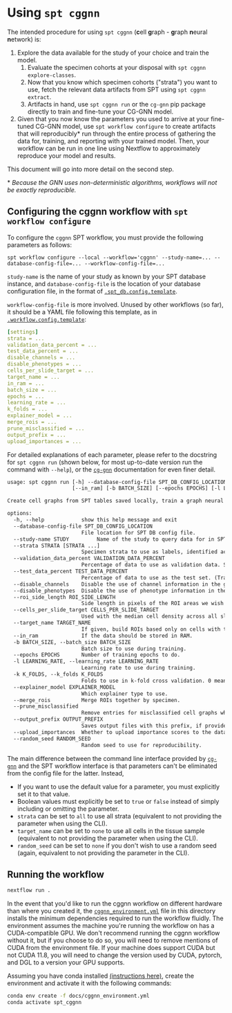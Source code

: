 # Using `spt cggnn`

The intended procedure for using `spt cggnn` (**c**ell **g**raph - **g**raph **n**eural **n**etwork) is:
1. Explore the data available for the study of your choice and train the model.
   1. Evaluate the specimen cohorts at your disposal with `spt cggnn explore-classes`.
   2. Now that you know which specimen cohorts ("strata") you want to use, fetch the relevant data artifacts from SPT using `spt cggnn extract`.
   3. Artifacts in hand, use `spt cggnn run` or the `cg-gnn` pip package directly to train and fine-tune your CG-GNN model.
2. Given that you now know the parameters you used to arrive at your fine-tuned CG-GNN model, use `spt workflow configure` to create artifacts that will reproducibly* run through the entire process of gathering the data for, training, and reporting with your trained model. Then, your workflow can be run in one line using Nextflow to approximately reproduce your model and results.

This document will go into more detail on the second step.

\* _Because the GNN uses non-deterministic algorithms, workflows will not be exactly reproducible._

## Configuring the cggnn workflow with `spt workflow configure`

To configure the `cggnn` SPT workflow, you must provide the following parameters as follows:

```
spt workflow configure --local --workflow='cggnn' --study-name=... --database-config-file=... --workflow-config-file=...
```

`study-name` is the name of your study as known by your SPT database instance, and `database-config-file` is the location of your database configuration file, in the format of [`.spt_db.config.template`](https://github.com/nadeemlab/SPT/blob/main/spatialprofilingtoolbox/workflow/assets/.spt_db.config.template).

`workflow-config-file` is more involved. Unused by other workflows (so far), it should be a YAML file following this template, as in [`.workflow.config.template`](https://github.com/nadeemlab/SPT/blob/main/spatialprofilingtoolbox/workflow/assets/.workflow.config.template):

```yaml
[settings]
strata = ...
validation_data_percent = ...
test_data_percent = ...
disable_channels = ...
disable_phenotypes = ...
cells_per_slide_target = ...
target_name = ...
in_ram = ...
batch_size = ...
epochs = ...
learning_rate = ...
k_folds = ...
explainer_model = ...
merge_rois = ...
prune_misclassified = ...
output_prefix = ...
upload_importances = ...
```

For detailed explanations of each parameter, please refer to the docstring for `spt cggnn run` (shown below, for most up-to-date version run the command with `--help`), or the [`cg-gnn`](https://pypi.org/project/cg-gnn/) documentation for even finer detail.

```txt
usage: spt cggnn run [-h] --database-config-file SPT_DB_CONFIG_LOCATION --study-name STUDY [--strata STRATA [STRATA ...]] [--validation_data_percent VALIDATION_DATA_PERCENT] [--test_data_percent TEST_DATA_PERCENT] [--disable_channels] [--disable_phenotypes] [--roi_side_length ROI_SIDE_LENGTH] [--cells_per_slide_target CELLS_PER_SLIDE_TARGET] [--target_name TARGET_NAME]
                     [--in_ram] [-b BATCH_SIZE] [--epochs EPOCHS] [-l LEARNING_RATE] [-k K_FOLDS] [--explainer_model EXPLAINER_MODEL] [--merge_rois] [--prune_misclassified] [--output_prefix OUTPUT_PREFIX] [--upload_importances] [--random_seed RANDOM_SEED]

Create cell graphs from SPT tables saved locally, train a graph neural network on them, and save resultant model, metrics, and visualizations (if requested) to file. `spt cggnn run` allows you to run the `cg-gnn` pip package directly from SPT. It combines `spt cggnn extract` with the entire `cggnn.run` process into a single command.

options:
  -h, --help            show this help message and exit
  --database-config-file SPT_DB_CONFIG_LOCATION
                        File location for SPT DB config file.
  --study-name STUDY         Name of the study to query data for in SPT.
  --strata STRATA [STRATA ...]
                        Specimen strata to use as labels, identified according to the "stratum identifier" in `explore-classes`. This should be given as space separated integers. If not provided, all strata will be used.
  --validation_data_percent VALIDATION_DATA_PERCENT
                        Percentage of data to use as validation data. Set to 0 if you want to do k-fold cross-validation later. (Training percentage is implicit.) Default 15%.
  --test_data_percent TEST_DATA_PERCENT
                        Percentage of data to use as the test set. (Training percentage is implicit.) Default 15%.
  --disable_channels    Disable the use of channel information in the graph.
  --disable_phenotypes  Disable the use of phenotype information in the graph.
  --roi_side_length ROI_SIDE_LENGTH
                        Side length in pixels of the ROI areas we wish to generate.
  --cells_per_slide_target CELLS_PER_SLIDE_TARGET
                        Used with the median cell density across all slides to determine the ROI size.
  --target_name TARGET_NAME
                        If given, build ROIs based only on cells with true values in this DataFrame column.
  --in_ram              If the data should be stored in RAM.
  -b BATCH_SIZE, --batch_size BATCH_SIZE
                        Batch size to use during training.
  --epochs EPOCHS       Number of training epochs to do.
  -l LEARNING_RATE, --learning_rate LEARNING_RATE
                        Learning rate to use during training.
  -k K_FOLDS, --k_folds K_FOLDS
                        Folds to use in k-fold cross validation. 0 means don't use k-fold cross validation unless no validation dataset is provided, in which case k defaults to 3.
  --explainer_model EXPLAINER_MODEL
                        Which explainer type to use.
  --merge_rois          Merge ROIs together by specimen.
  --prune_misclassified
                        Remove entries for misclassified cell graphs when calculating separability scores.
  --output_prefix OUTPUT_PREFIX
                        Saves output files with this prefix, if provided.
  --upload_importances  Whether to upload importance scores to the database.
  --random_seed RANDOM_SEED
                        Random seed to use for reproducibility.
```

The main difference between the command line interface provided by [`cg-gnn`](https://pypi.org/project/cg-gnn/) and the SPT workflow interface is that parameters can't be eliminated from the config file for the latter. Instead,
* If you want to use the default value for a parameter, you must explicitly set it to that value.
* Boolean values must explicitly be set to `true` or `false` instead of simply including or omitting the parameter.
* `strata` can be set to `all` to use all strata (equivalent to not providing the parameter when using the CLI).
* `target_name` can be set to `none` to use all cells in the tissue sample (equivalent to not providing the parameter when using the CLI).
* `random_seed` can be set to `none` if you don't wish to use a random seed (again, equivalent to not providing the parameter in the CLI).

## Running the workflow

```sh
nextflow run .
```

In the event that you'd like to run the cggnn workflow on different hardware than where you created it, the [`cggnn_environment.yml`](cggnn_environment.yml) file in this directory installs the minimum dependencies required to run the workflow fluidly. The environment assumes the machine you're running the workflow on has a CUDA-compatible GPU. We don't recommend running the cggnn workflow without it, but if you choose to do so, you will need to remove mentions of CUDA from the environment file. If your machine does support CUDA but not CUDA 11.8, you will need to change the version used by CUDA, pytorch, and DGL to a version your GPU supports.

Assuming you have conda installed [(instructions here)](https://conda.io/projects/conda/en/latest/user-guide/install/index.html), create the environment and activate it with the following commands:

```sh
conda env create -f docs/cggnn_environment.yml
conda activate spt_cggnn
```
